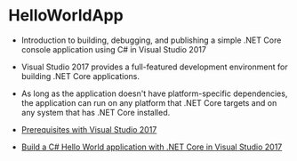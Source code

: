 # HelloWorldApp
- Introduction to building, debugging, and publishing a simple .NET Core console application using C# in Visual Studio 2017
- Visual Studio 2017 provides a full-featured development environment for building .NET Core applications. 
- As long as the application doesn't have platform-specific dependencies, the application can run on any platform that .NET Core targets and on any system that has .NET Core installed.


- [Prerequisites with Visual Studio 2017](https://docs.microsoft.com/en-gb/dotnet/core/windows-prerequisites?tabs=netcore2x)
- [Build a C# Hello World application with .NET Core in Visual Studio 2017](https://docs.microsoft.com/en-gb/dotnet/core/tutorials/with-visual-studio)